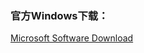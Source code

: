 
### 官方Windows下载：

[Microsoft Software Download](https://www.microsoft.com/zh-cn/software-download)

